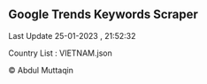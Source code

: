 

## Google Trends Keywords Scraper 
 
Last Update 25-01-2023 , 21:52:32

Country List :
VIETNAM.json



© Abdul Muttaqin 
